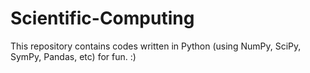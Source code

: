 # Scientific-Computing
This repository contains codes written in Python (using NumPy, SciPy, SymPy, Pandas, etc) for fun. :)
